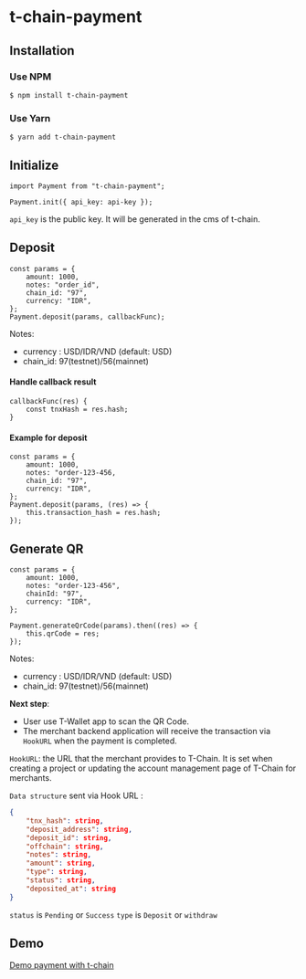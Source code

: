 # t-chain-payment

## Installation

### Use NPM

```
$ npm install t-chain-payment
```

### Use Yarn
```
$ yarn add t-chain-payment
```

## Initialize

```
import Payment from "t-chain-payment";

Payment.init({ api_key: api-key });
```

`api_key` is the public key. It will be generated in the cms of t-chain.


## Deposit

```
const params = {
	amount: 1000,
	notes: "order_id",
	chain_id: "97",
	currency: "IDR",
};
Payment.deposit(params, callbackFunc);
```
Notes:
- currency : USD/IDR/VND (default: USD)
- chain_id: 97(testnet)/56(mainnet)


#### Handle callback result  
```
callbackFunc(res) {
    const tnxHash = res.hash;
}
```

#### Example for deposit
```
const params = {
	amount: 1000,
	notes: "order-123-456,
	chain_id: "97",
	currency: "IDR",
};
Payment.deposit(params, (res) => {
    this.transaction_hash = res.hash;
});
```

## Generate QR
```
const params = {
    amount: 1000,
    notes: "order-123-456",
    chainId: "97",
    currency: "IDR",
};

Payment.generateQrCode(params).then((res) => {
    this.qrCode = res;
});

```
Notes:
- currency : USD/IDR/VND (default: USD)
- chain_id: 97(testnet)/56(mainnet)

**Next step**: 
- User use T-Wallet app to scan the QR Code.
- The merchant backend application will receive the transaction via `HookURL` when the payment is completed.

`HookURL`: the URL that the merchant provides to T-Chain. It is set when creating a project or updating the account management page of T-Chain for merchants.

`Data structure` sent via Hook URL :
```json
{
	"tnx_hash": string,
	"deposit_address": string,
	"deposit_id": string,
	"offchain": string,
	"notes": string,
	"amount": string,
	"type": string, 
	"status": string,
	"deposited_at": string
}
```

`status` is `Pending` or `Success`
`type` is `Deposit` or `withdraw`

## Demo

[Demo payment with t-chain](https://tchain-demo.tokoin.io/)
